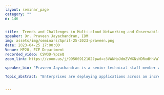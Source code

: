 ```yaml
---
layout: seminar_page
category: ""
n: 146


title:  Trends and Challenges in Multi-cloud Networking and Observability.
speaker: Dr. Praveen Jayachandran, IBM
img: assets/img/seminars/April-25-2023-praveen.png
date: 2023-04-25 17:00:00 
Venue: MP20, ECE Department
recorded_video: CSWQD-YpzeQ
zoom_link: https://zoom.us/j/99506912102?pwd=c3VWNHpJdmZVWXNsNDRxdHhVaTBuZz09

speaker_bio: "Praveen Jayachandran is a senior technical staff member and senior manager of the Hybrid Cloud operations department at IBM Research, India. His work spans network management, observability, and managing systems and data at scale, specifically for multi-cloud, 5G and Edge environments. He is an IBM Master Inventor, a member of the IBM Academy of Technology, and a senior member of IEEE. He holds a PhD from the University of Illinois at Urbana-Champaign, USA."

Topic_abstract: "Enterprises are deploying applications across an increasingly large number of Public, Private and Edge Clouds. This talk will highlight some of the trends in this space and the challenges it poses on multi-cloud networking and observability across these geo-distributed Cloud environments. Specifically, the talk will explore challenges and approaches in supporting “application-aware” network connectivity across heterogeneous Cloud environments, leveraging Observability and AI-based operational analytics. We will also discuss how insights derived from analytics can assist intelligent automation for managing applications communicating across heterogeneous multi-cloud environments."


---
```


